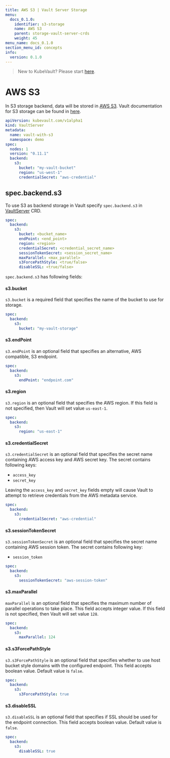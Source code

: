 ```yaml
---
title: AWS S3 | Vault Server Storage
menu:
  docs_0.1.0:
    identifier: s3-storage
    name: AWS S3
    parent: storage-vault-server-crds
    weight: 45
menu_name: docs_0.1.0
section_menu_id: concepts
info:
  version: 0.1.0
---
```


> New to KubeVault? Please start [here](/docs/0.1.0/concepts/README).

# AWS S3

In S3 storage backend, data will be stored in [AWS S3](https://aws.amazon.com/s3/). Vault documentation for S3 storage can be found in [here](https://www.vaultproject.io/docs/configuration/storage/s3.html).


```yaml
apiVersion: kubevault.com/v1alpha1
kind: VaultServer
metadata:
  name: vault-with-s3
  namespace: demo
spec:
  nodes: 1
  version: "0.11.1"
  backend:
    s3:
      bucket: "my-vault-bucket"
      region: "us-west-1"
      credentialSecret: "aws-credential"
```

## spec.backend.s3

To use S3 as backend storage in Vault specify `spec.backend.s3` in [VaultServer](/docs/0.1.0/concepts/vault-server-crds/vaultserver) CRD.

```yaml
spec:
  backend:
    s3:
      bucket: <bucket_name>
      endPoint: <end_point>
      region: <region>
      credentialSecret: <credential_secret_name>
      sessionTokenSecret: <session_secret_name>
      maxParallel: <max_parallel>
      s3ForcePathStyle: <true/false>
      disableSSL: <true/false>
```

`spec.backend.s3` has following fields:

#### s3.bucket

`s3.bucket` is a required field that specifies the name of the bucket to use for storage.

```yaml
spec:
  backend:
    s3:
      bucket: "my-vault-storage"
```

#### s3.endPoint

`s3.endPoint` is an optional field that specifies an alternative, AWS compatible, S3 endpoint.

```yaml
spec:
  backend:
    s3:
      endPoint: "endpoint.com"
```

#### s3.region

`s3.region` is an optional field that specifies the AWS region. If this field is not specified, then Vault will set value `us-east-1`.

```yaml
spec:
  backend:
    s3:
      region: "us-east-1"
```

#### s3.credentialSecret

`s3.credentialSecret` is an optional field that specifies the secret name containing AWS access key and AWS secret key. The secret contains following keys:
  
- `access_key`
- `secret_key`

Leaving the `access_key` and `secret_key` fields empty will cause Vault to attempt to retrieve credentials from the AWS metadata service.

```yaml
spec:
  backend:
    s3:
      credentialSecret: "aws-credential"
```

#### s3.sessionTokenSecret

`s3.sessionTokenSecret` is an optional field that specifies the secret name containing AWS session token. The secret contains following key:
  
- `session_token`

```yaml
spec:
  backend:
    s3:
      sessionTokenSecret: "aws-session-token"
```

#### s3.maxParallel

`maxParallel` is an optional field that specifies the maximum number of parallel operations to take place. This field accepts integer value. If this field is not specified, then Vault will set value `128`.

```yaml
spec:
  backend:
    s3:
      maxParallel: 124
```

#### s3.s3ForcePathStyle

`s3.s3ForcePathStyle` is an optional field that specifies whether to use host bucket style domains with the configured endpoint. This field accepts boolean value. Default value is `false`.

```yaml
spec:
  backend:
    s3:
      s3ForcePathStyle: true
```

#### s3.disableSSL

`s3.disableSSL` is an optional field that specifies if SSL should be used for the endpoint connection. This field accepts boolean value. Default value is `false`.

```yaml
spec:
  backend:
    s3:
      disableSSL: true
```
